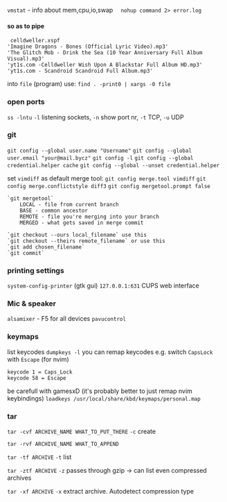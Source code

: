   `vmstat` - info about mem,cpu,io,swap
`  nohup command 2> error.log`

#### so as to pipe
```
 celldweller.xspf
'Imagine Dragons - Bones (Official Lyric Video).mp3'
'The Glitch Mob - Drink the Sea (10 Year Anniversary Full Album Visual).mp3'
'yt1s.com -Celldweller Wish Upon A Blackstar Full Album HD.mp3'
'yt1s.com - Scandroid Scandroid Full Album.mp3'
```
into `file` (program) use:
`find . -print0 | xargs -0 file`

### open ports
`ss -lntu`
	`-l` listening sockets, `-n`  show port nr, `-t` TCP, `-u` UDP

### git
`git config --global user.name "Username"`
`git config --global user.email "your@mail.bycz"`
`git config -l`
`git config --global credential.helper cache`
`git config --global --unset credential.helper`

set `vimdiff` as default merge tool:
`git config merge.tool vimdiff`
`git config merge.conflictstyle diff3`
`git config mergetool.prompt false`

``` nottested
`git mergetool`
	LOCAL - file from current branch
	BASE - common ancestor
	REMOTE - file you're merging into your branch
	MERGED - what gets saved in merge commit

`git checkout --ours local_filename` use this
`git checkout --theirs remote_filename` or use this
`git add chosen_filename`
`git commit`
```
### printing settings
`system-config-printer` (gtk gui)
`127.0.0.1:631` CUPS web interface

### Mic & speaker
`alsamixer` - F5 for all devices
`pavucontrol`

### keymaps
list keycodes
`dumpkeys -l`
you can remap keycodes
e.g. switch `CapsLock` with `Escape` (for nvim)
```
keycode 1 = Caps_Lock
keycode 58 = Escape
```
be carefull with gamesxD (it's probably better to just remap nvim keybindings)
`loadkeys /usr/local/share/kbd/keymaps/personal.map`

### tar
`tar -cvf ARCHIVE_NAME WHAT_TO_PUT_THERE`
`-c` create

`tar -rvf ARCHIVE_NAME WHAT_TO_APPEND`

`tar -tf ARCHIVE`
`-t` list

`tar -ztf ARCHIVE`
`-z` passes through gzip -> can list even compressed archives

`tar -xf ARCHIVE`
`-x` extract archive. Autodetect compression type

### 


